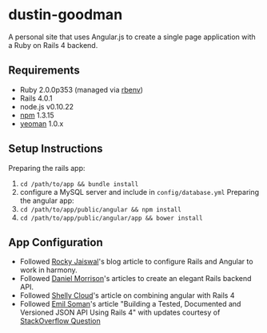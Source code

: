 dustin-goodman
==============

A personal site that uses Angular.js to create a single page application with a Ruby on Rails 4 backend.

## Requirements
* Ruby 2.0.0p353 (managed via [rbenv][3])
* Rails 4.0.1
* node.js v0.10.22
* [npm][5] 1.3.15
* [yeoman][4] 1.0.x

## Setup Instructions
Preparing the rails app:
 1. `cd /path/to/app && bundle install`
 2. configure a MySQL server and include in `config/database.yml`
Preparing the angular app:
 1. `cd /path/to/app/public/angular && npm install`
 2. `cd /path/to/app/public/angular/app && bower install`

## App Configuration
* Followed [Rocky Jaiswal][1]'s blog article to configure Rails and Angular to work in harmony.
* Followed [Daniel Morrison][2]'s articles to create an elegant Rails backend API.
* Followed [Shelly Cloud][6]'s article on combining angular with Rails 4
* Followed [Emil Soman][7]'s article "Building a Tested, Documented and Versioned JSON API Using Rails 4" with updates courtesy of [StackOverflow Question][8]

 [1]: http://rockyj.in/2013/10/24/angular_rails.html
 [2]: http://collectiveidea.com/blog/archives/2013/06/13/building-awesome-rails-apis-part-1/
 [3]: https://github.com/sstephenson/rbenv
 [4]: http://yeoman.io
 [5]: https://npmjs.org
 [6]: https://shellycloud.com/blog/2013/10/how-to-integrate-angularjs-with-rails-4
 [7]: http://www.emilsoman.com/blog/2013/05/18/building-a-tested/
 [8]: http://stackoverflow.com/questions/18931952/devise-token-authenticatable-deprecated-what-is-the-alternative